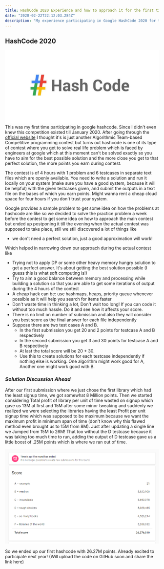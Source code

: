 ```yaml
---
title: HashCode 2020 Experience and how to approach it for the first time
date: "2020-02-22T22:12:03.284Z"
description: "My experience participating in Google HashCode 2020 for the first time and the takeaways I got from participating in it which might help you when participating for the first time"
---
```

## HashCode 2020
![HashCode](images/hashcode.jpg)
This was my first time participating in google hashcode. Since I didn't even knew this competition existed till January 2020. After going through the [official website](https://codingcompetitions.withgoogle.com/hashcode/about) I thought it's is just another Algorithmic Team-based Competitive programming contest but turns out hashcode is one of its type of contest where you get to solve real life problem which is faced by engineers at google which at this moment can't be solved exactly so you have to aim for the best possible solution and the more close you get to that perfect solution, the more points you earn during contest.
 
The contest is of 4 hours with 1 problem and 6 testcases in separate text files which are openly available. You need to write a solution and run it locally on your system (make sure you have a good system, because it will be helpful) with the given testcases given, and submit the outputs in a text file on the bases of which you earn points. Might wanna rent a cheap cloud space for four hours if you don't trust your system.
 
Google provides a sample problem to get some idea on how the problems at hashcode are like so we decided to solve the practice problem a week before the contest to get some idea on how to approach the main contest but ended up postponing it till the evening when the actual contest was supposed to take place, still we still discovered a lot of things like  
 
- we don't need a perfect solution, just a good approximation will work!
 
Which helped in narrowing down our approach during the actual contest like
 
- Trying not to apply DP or some other heavy memory hungry solution to get a perfect answer. It's about getting the best solution possible (I guess this is what soft computing is!)
- Try to aim a good balance between memory and processing while building a solution so that you are able to get some iterations of output during the 4 hours of the contest
- A cheap hack can be: use hashmaps, heaps, priority queue whenever possible as it will help you search for items faster 
- Don't waste time in thinking a lot, Don't wait too long! If you can code it without too much hassle. Do it and see how it affects your score.
- There is no limit on number of submission and also they will consider you best score as the final answer for each file independently
- Suppose there are two test cases A and B.
    - In the first submission you get 20 and 2 points for testcase A and B respectively
    - In the second submission you get 3 and 30 points for testcase A and B respectively
    - At last the total score will be 20 + 30.
    - Use this to create solutions for each testcase independently if nothing else is working. One algorithm might work good for A, Another one might work good with B. 
 
 
### *Solution Discussion Ahead*
 
After our first submission where we just chose the first library which had the least signup time, we got somewhat 8 Million points. Then we started considering Total profit of library per unit of time wasted on signup which gave us 13M at first and 15M after some minor tweaking and suddenly we realized we were selecting the libraries having the least Profit per unit signup time which was supposed to be maximum because we want the maximum profit in minimum span of time (don't know why this flawed method even brought us to 15M from 8M). Just after updating a single line we Jumped from 15M to 26M! That too without the D testcase because it was taking too much time to run, adding the output of D testcase gave us a little boost of .25M points which is where we ran out of time.
 
![Points Table](images/leaderboard.png)
 
So we ended up our first hashcode with 26.27M points. Already excited to participate next year! (Will upload the code on GitHub soon and share the link here)

